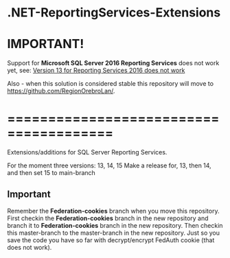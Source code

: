 # .NET-ReportingServices-Extensions

# IMPORTANT!

Support for **Microsoft SQL Server 2016 Reporting Services** does not work yet, see: [Version 13 for Reporting Services 2016 does not work](https://github.com/RegionOrebroLan-Lab/.NET-ReportingServices-Extensions/issues/1/)

Also - when this solution is considered stable this repository will move to https://github.com/RegionOrebroLan/.

=======================================
=======================================

Extensions/additions for SQL Server Reporting Services.

For the moment three versions: 13, 14, 15
Make a release for, 13, then 14, and then set 15 to main-branch

## Important
Remember the **Federation-cookies** branch when you move this repository. First checkin the **Federation-cookies** branch in the new repository and branch it to **Federation-cookies** branch in the new repository. Then checkin this master-branch to the master-branch in the new repository. Just so you save the code you have so far with decrypt/encrypt FedAuth cookie (that does not work).